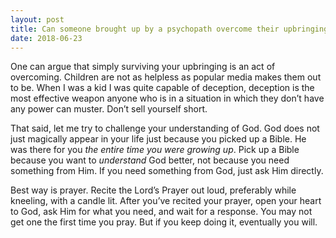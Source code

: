 ```yaml
---
layout: post
title: Can someone brought up by a psychopath overcome their upbringing through enlightenment and taking the Bible seriously from an early age?
date: 2018-06-23
---
```


<p>One can argue that simply surviving your upbringing is an act of overcoming. Children are not as helpless as popular media makes them out to be. When I was a kid I was quite capable of deception, deception is the most effective weapon anyone who is in a situation in which they don’t have any power can muster. Don’t sell yourself short.</p><p>That said, let me try to challenge your understanding of God. God does not just magically appear in your life just because you picked up a Bible. He was there for you <i>the entire time you were growing up</i>. Pick up a Bible because you want to <i>understand</i> God better, not because you need something from Him. If you need something from God, just ask Him directly.</p><p>Best way is prayer. Recite the Lord’s Prayer out loud, preferably while kneeling, with a candle lit. After you’ve recited your prayer, open your heart to God, ask Him for what you need, and wait for a response. You may not get one the first time you pray. But if you keep doing it, eventually you will.</p>

